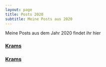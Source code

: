 ```yaml
---
layout: page
title: Posts 2020
subtitle: Meine Posts aus 2020
---
```


Meine Posts aus dem Jahr 2020 findet ihr hier

### [Krams](posts/posts2020/Februar/flake-it-till-you-make-it "Versuche es doch mal")

### [Krams](posts/posts202/Februar/test-markdown "Versuche es doch mal")
